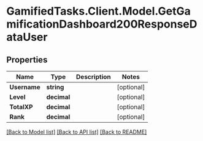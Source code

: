 # GamifiedTasks.Client.Model.GetGamificationDashboard200ResponseDataUser

## Properties

Name | Type | Description | Notes
------------ | ------------- | ------------- | -------------
**Username** | **string** |  | [optional] 
**Level** | **decimal** |  | [optional] 
**TotalXP** | **decimal** |  | [optional] 
**Rank** | **decimal** |  | [optional] 

[[Back to Model list]](../../README.md#documentation-for-models) [[Back to API list]](../../README.md#documentation-for-api-endpoints) [[Back to README]](../../README.md)

